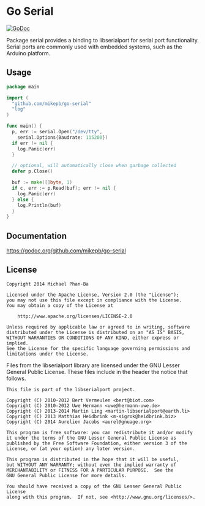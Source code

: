 # Go Serial

[![GoDoc](https://godoc.org/github.com/mikepb/go-serial?status.svg)](https://godoc.org/github.com/mikepb/go-serial)

Package serial provides a binding to libserialport for serial port
functionality. Serial ports are commonly used with embedded systems,
such as the Arduino platform.

## Usage

```go
package main

import (
  "github.com/mikepb/go-serial"
  "log"
)

func main() {
  p, err := serial.Open("/dev/tty",
    serial.Options{Baudrate: 115200})
  if err != nil {
    log.Panic(err)
  }

  // optional, will automatically close when garbage collected
  defer p.Close()

  buf := make([]byte, 1)
  if c, err := p.Read(buf); err != nil {
    log.Panic(err)
  } else {
    log.Println(buf)
  }
}
```

## Documentation

https://godoc.org/github.com/mikepb/go-serial


## License

    Copyright 2014 Michael Phan-Ba

    Licensed under the Apache License, Version 2.0 (the "License");
    you may not use this file except in compliance with the License.
    You may obtain a copy of the License at

        http://www.apache.org/licenses/LICENSE-2.0

    Unless required by applicable law or agreed to in writing, software
    distributed under the License is distributed on an "AS IS" BASIS,
    WITHOUT WARRANTIES OR CONDITIONS OF ANY KIND, either express or implied.
    See the License for the specific language governing permissions and
    limitations under the License.

Files from the libserialport library are licensed under the GNU Lesser General
Public License. These files include in the header the notice that follows.

    This file is part of the libserialport project.

    Copyright (C) 2010-2012 Bert Vermeulen <bert@biot.com>
    Copyright (C) 2010-2012 Uwe Hermann <uwe@hermann-uwe.de>
    Copyright (C) 2013-2014 Martin Ling <martin-libserialport@earth.li>
    Copyright (C) 2013 Matthias Heidbrink <m-sigrok@heidbrink.biz>
    Copyright (C) 2014 Aurelien Jacobs <aurel@gnuage.org>

    This program is free software: you can redistribute it and/or modify
    it under the terms of the GNU Lesser General Public License as
    published by the Free Software Foundation, either version 3 of the
    License, or (at your option) any later version.

    This program is distributed in the hope that it will be useful,
    but WITHOUT ANY WARRANTY; without even the implied warranty of
    MERCHANTABILITY or FITNESS FOR A PARTICULAR PURPOSE.  See the
    GNU General Public License for more details.

    You should have received a copy of the GNU Lesser General Public License
    along with this program.  If not, see <http://www.gnu.org/licenses/>.
